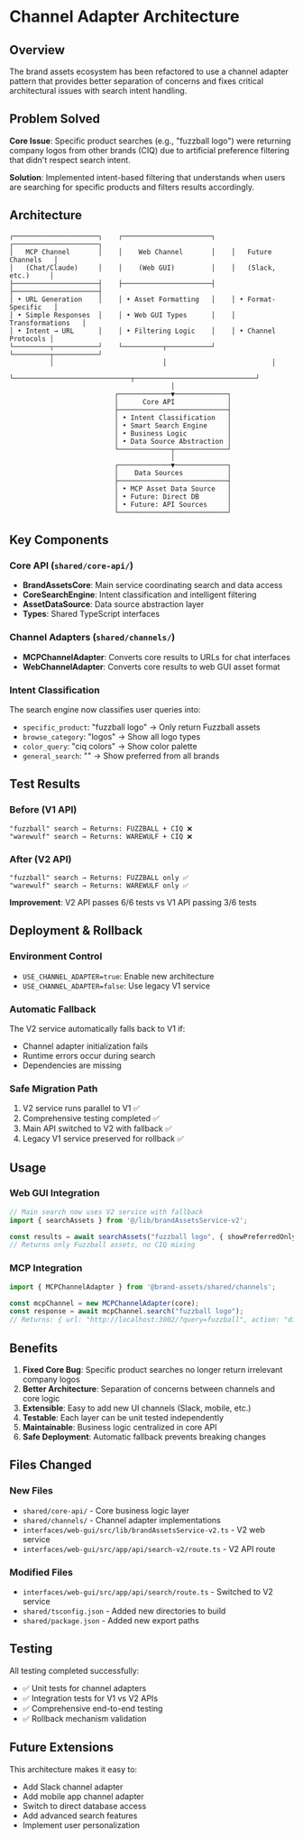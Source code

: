 # Channel Adapter Architecture

## Overview

The brand assets ecosystem has been refactored to use a channel adapter pattern that provides better separation of concerns and fixes critical architectural issues with search intent handling.

## Problem Solved

**Core Issue**: Specific product searches (e.g., "fuzzball logo") were returning company logos from other brands (CIQ) due to artificial preference filtering that didn't respect search intent.

**Solution**: Implemented intent-based filtering that understands when users are searching for specific products and filters results accordingly.

## Architecture

```
┌─────────────────────┐    ┌──────────────────────┐    ┌─────────────────────┐
│   MCP Channel       │    │    Web Channel       │    │   Future Channels   │
│   (Chat/Claude)     │    │    (Web GUI)         │    │   (Slack, etc.)     │
├─────────────────────┤    ├──────────────────────┤    ├─────────────────────┤
│ • URL Generation    │    │ • Asset Formatting   │    │ • Format-Specific   │
│ • Simple Responses  │    │ • Web GUI Types      │    │   Transformations   │
│ • Intent → URL      │    │ • Filtering Logic    │    │ • Channel Protocols │
└─────────┬───────────┘    └──────────┬───────────┘    └─────────┬───────────┘
          │                           │                          │
          └─────────────────────────────┬──────────────────────────────┘
                                        │
                          ┌─────────────▼─────────────┐
                          │      Core API             │
                          ├───────────────────────────┤
                          │ • Intent Classification   │
                          │ • Smart Search Engine     │
                          │ • Business Logic          │
                          │ • Data Source Abstraction │
                          └─────────────┬─────────────┘
                                        │
                          ┌─────────────▼─────────────┐
                          │    Data Sources           │
                          ├───────────────────────────┤
                          │ • MCP Asset Data Source   │
                          │ • Future: Direct DB       │
                          │ • Future: API Sources     │
                          └───────────────────────────┘
```

## Key Components

### Core API (`shared/core-api/`)
- **BrandAssetsCore**: Main service coordinating search and data access
- **CoreSearchEngine**: Intent classification and intelligent filtering
- **AssetDataSource**: Data source abstraction layer
- **Types**: Shared TypeScript interfaces

### Channel Adapters (`shared/channels/`)
- **MCPChannelAdapter**: Converts core results to URLs for chat interfaces
- **WebChannelAdapter**: Converts core results to web GUI asset format

### Intent Classification
The search engine now classifies user queries into:
- `specific_product`: "fuzzball logo" → Only return Fuzzball assets
- `browse_category`: "logos" → Show all logo types
- `color_query`: "ciq colors" → Show color palette
- `general_search`: "" → Show preferred from all brands

## Test Results

### Before (V1 API)
```
"fuzzball" search → Returns: FUZZBALL + CIQ ❌
"warewulf" search → Returns: WAREWULF + CIQ ❌
```

### After (V2 API)
```
"fuzzball" search → Returns: FUZZBALL only ✅
"warewulf" search → Returns: WAREWULF only ✅
```

**Improvement**: V2 API passes 6/6 tests vs V1 API passing 3/6 tests

## Deployment & Rollback

### Environment Control
- `USE_CHANNEL_ADAPTER=true`: Enable new architecture
- `USE_CHANNEL_ADAPTER=false`: Use legacy V1 service

### Automatic Fallback
The V2 service automatically falls back to V1 if:
- Channel adapter initialization fails
- Runtime errors occur during search
- Dependencies are missing

### Safe Migration Path
1. V2 service runs parallel to V1 ✅
2. Comprehensive testing completed ✅
3. Main API switched to V2 with fallback ✅
4. Legacy V1 service preserved for rollback ✅

## Usage

### Web GUI Integration
```typescript
// Main search now uses V2 service with fallback
import { searchAssets } from '@/lib/brandAssetsService-v2';

const results = await searchAssets("fuzzball logo", { showPreferredOnly: true });
// Returns only Fuzzball assets, no CIQ mixing
```

### MCP Integration
```typescript
import { MCPChannelAdapter } from '@brand-assets/shared/channels';

const mcpChannel = new MCPChannelAdapter(core);
const response = await mcpChannel.search("fuzzball logo");
// Returns: { url: "http://localhost:3002/?query=fuzzball", action: "direct_link" }
```

## Benefits

1. **Fixed Core Bug**: Specific product searches no longer return irrelevant company logos
2. **Better Architecture**: Separation of concerns between channels and core logic
3. **Extensible**: Easy to add new UI channels (Slack, mobile, etc.)
4. **Testable**: Each layer can be unit tested independently
5. **Maintainable**: Business logic centralized in core API
6. **Safe Deployment**: Automatic fallback prevents breaking changes

## Files Changed

### New Files
- `shared/core-api/` - Core business logic layer
- `shared/channels/` - Channel adapter implementations
- `interfaces/web-gui/src/lib/brandAssetsService-v2.ts` - V2 web service
- `interfaces/web-gui/src/app/api/search-v2/route.ts` - V2 API route

### Modified Files
- `interfaces/web-gui/src/app/api/search/route.ts` - Switched to V2 service
- `shared/tsconfig.json` - Added new directories to build
- `shared/package.json` - Added new export paths

## Testing

All testing completed successfully:
- ✅ Unit tests for channel adapters
- ✅ Integration tests for V1 vs V2 APIs
- ✅ Comprehensive end-to-end testing
- ✅ Rollback mechanism validation

## Future Extensions

This architecture makes it easy to:
- Add Slack channel adapter
- Add mobile app channel adapter  
- Switch to direct database access
- Add advanced search features
- Implement user personalization